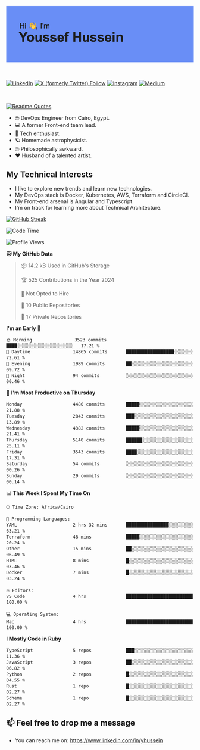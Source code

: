 [![Youssef's GitHub Banner](./assets/youssef-hussein.png)](https://github.com/yorki404)

</br>

[![LinkedIn](https://img.shields.io/badge/linkedin-%230077B5.svg?style=for-the-badge&logo=linkedin&logoColor=white)](https://www.linkedin.com/in/yhussein/)
[![X (formerly Twitter) Follow](https://img.shields.io/twitter/follow/devqik_?style=for-the-badge&logo=X&logoColor=White&labelColor=White)](https://twitter.com/devqik_)
[![Instagram](https://img.shields.io/badge/devqik-E4405F?style=for-the-badge&logo=Instagram&logoColor=white)](https://instagram.com/devqik)
[![Medium](https://img.shields.io/badge/Medium-12100E?style=for-the-badge&logo=medium&logoColor=white)](https://medium.com/@devqik)

</br>

[![Readme Quotes](https://quotes-github-readme.vercel.app/api?type=horizontal&theme=dark)](https://github.com/piyushsuthar/github-readme-quotes)

- :nerd_face: DevOps Engineer from Cairo, Egypt.
- :computer: A former Front-end team lead.
- :satellite: Tech enthusiast.
- :ringed_planet: Homemade astrophysicist.
- :roll_eyes: Philosophically awkward.
- :heart: Husband of a talented artist.

## My Technical Interests

- I like to explore new trends and learn new technologies.
- My DevOps stack is Docker, Kubernetes, AWS, Terraform and CircleCI.
- My Front-end arsenal is Angular and Typescript.
- I'm on track for learning more about Technical Architecture.

[![GitHub Streak](https://streak-stats.demolab.com/?user=devqik&theme=dark)](https://git.io/streak-stats)

<!--START_SECTION:waka-->
![Code Time](http://img.shields.io/badge/Code%20Time-842%20hrs%2048%20mins-blue)

![Profile Views](http://img.shields.io/badge/Profile%20Views-10-blue)

**🐱 My GitHub Data** 

> 📦 14.2 kB Used in GitHub's Storage 
 > 
> 🏆 525 Contributions in the Year 2024
 > 
> 🚫 Not Opted to Hire
 > 
> 📜 10 Public Repositories 
 > 
> 🔑 17 Private Repositories 
 > 
**I'm an Early 🐤** 

```text
🌞 Morning                3523 commits        ████░░░░░░░░░░░░░░░░░░░░░   17.21 % 
🌆 Daytime                14865 commits       ██████████████████░░░░░░░   72.61 % 
🌃 Evening                1989 commits        ██░░░░░░░░░░░░░░░░░░░░░░░   09.72 % 
🌙 Night                  94 commits          ░░░░░░░░░░░░░░░░░░░░░░░░░   00.46 % 
```
📅 **I'm Most Productive on Thursday** 

```text
Monday                   4480 commits        █████░░░░░░░░░░░░░░░░░░░░   21.88 % 
Tuesday                  2843 commits        ███░░░░░░░░░░░░░░░░░░░░░░   13.89 % 
Wednesday                4382 commits        █████░░░░░░░░░░░░░░░░░░░░   21.41 % 
Thursday                 5140 commits        ██████░░░░░░░░░░░░░░░░░░░   25.11 % 
Friday                   3543 commits        ████░░░░░░░░░░░░░░░░░░░░░   17.31 % 
Saturday                 54 commits          ░░░░░░░░░░░░░░░░░░░░░░░░░   00.26 % 
Sunday                   29 commits          ░░░░░░░░░░░░░░░░░░░░░░░░░   00.14 % 
```


📊 **This Week I Spent My Time On** 

```text
🕑︎ Time Zone: Africa/Cairo

💬 Programming Languages: 
YAML                     2 hrs 32 mins       ████████████████░░░░░░░░░   63.21 % 
Terraform                48 mins             █████░░░░░░░░░░░░░░░░░░░░   20.24 % 
Other                    15 mins             ██░░░░░░░░░░░░░░░░░░░░░░░   06.49 % 
HTML                     8 mins              █░░░░░░░░░░░░░░░░░░░░░░░░   03.46 % 
Docker                   7 mins              █░░░░░░░░░░░░░░░░░░░░░░░░   03.24 % 

🔥 Editors: 
VS Code                  4 hrs               █████████████████████████   100.00 % 

💻 Operating System: 
Mac                      4 hrs               █████████████████████████   100.00 % 
```

**I Mostly Code in Ruby** 

```text
TypeScript               5 repos             ███░░░░░░░░░░░░░░░░░░░░░░   11.36 % 
JavaScript               3 repos             ██░░░░░░░░░░░░░░░░░░░░░░░   06.82 % 
Python                   2 repos             █░░░░░░░░░░░░░░░░░░░░░░░░   04.55 % 
Rust                     1 repo              █░░░░░░░░░░░░░░░░░░░░░░░░   02.27 % 
Scheme                   1 repo              █░░░░░░░░░░░░░░░░░░░░░░░░   02.27 % 
```




<!--END_SECTION:waka-->

## 📫 Feel free to drop me a message
- You can reach me on: https://www.linkedin.com/in/yhussein
